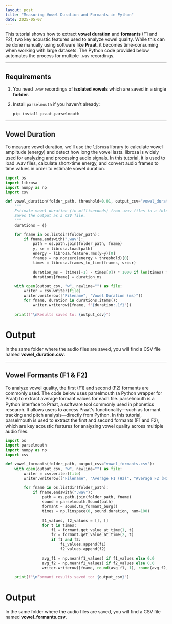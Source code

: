 ```yaml
---
layout: post
title: "Measuring Vowel Duration and Formants in Python"
date: 2025-05-07
---
```


This tutorial shows how to extract **vowel duration** and **formants** (F1 and F2), two key acoustic features used to analyze vowel quality. While this can be done manually using software like **Praat**, it becomes time-consuming when working with large datasets. The Python code provided below automates the process for multiple `.wav` recordings.

---

## Requirements

1. You need `.wav` recordings of **isolated vowels** which are saved in a single **forlder**.
2. Install `parselmouth` if you haven't already:

    ```bash
    pip install praat-parselmouth
    ```

---

## Vowel Duration

To measure vowel duration, we'll use the `librosa` library to calculate vowel amplitude (energy) and detect how long the vowel lasts. librosa is widely used for analyzing and processing audio signals. In this tutorial, it is used to load .wav files, calculate short-time energy, and convert audio frames to time values in order to estimate vowel duration.

```python
import os
import librosa
import numpy as np
import csv

def vowel_duration(folder_path, threshold=0.01, output_csv="vowel_duration.csv"):
    """
    Estimate vowel duration (in milliseconds) from .wav files in a folder.
    Saves the output as a CSV file.
    """
    durations = {}

    for fname in os.listdir(folder_path):
        if fname.endswith(".wav"):
            path = os.path.join(folder_path, fname)
            y, sr = librosa.load(path)
            energy = librosa.feature.rms(y=y)[0]
            frames = np.nonzero(energy > threshold)[0]
            times = librosa.frames_to_time(frames, sr=sr)

            duration_ms = (times[-1] - times[0]) * 1000 if len(times) > 0 else 0.0
            durations[fname] = duration_ms

    with open(output_csv, "w", newline="") as file:
        writer = csv.writer(file)
        writer.writerow(["Filename", "Vowel Duration (ms)"])
        for fname, duration in durations.items():
            writer.writerow([fname, f"{duration:.1f}"])

    print(f"\nResults saved to: {output_csv}")
```
# Output
In the same folder where the audio files are saved, you will find a CSV file named **vowel_duration.csv**.


---

## Vowel Formants (F1 & F2)

To analyze vowel quality, the first (F1) and second (F2) formants are commonly used. The code below uses parselmouth (a Python wrapper for Praat) to extract average formant values for each file. parselmouth is a Python interface to Praat, a software tool commonly used in phonetics research. It allows users to access Praat's functionality—such as formant tracking and pitch analysis—directly from Python. In this tutorial, parselmouth is used to extract the first and second formants (F1 and F2), which are key acoustic features for analyzing vowel quality across multiple audio files.

```python
import os
import parselmouth
import numpy as np
import csv

def vowel_formants(folder_path, output_csv="vowel_formants.csv"): 
    with open(output_csv, "w", newline="") as file:
        writer = csv.writer(file)
        writer.writerow(["Filename", "Average F1 (Hz)", "Average F2 (Hz)"])

        for fname in os.listdir(folder_path):
            if fname.endswith(".wav"):
                path = os.path.join(folder_path, fname)
                sound = parselmouth.Sound(path)
                formant = sound.to_formant_burg()
                times = np.linspace(0, sound.duration, num=100)

                f1_values, f2_values = [], []
                for t in times:
                    f1 = formant.get_value_at_time(1, t)
                    f2 = formant.get_value_at_time(2, t)
                    if f1 and f2:
                        f1_values.append(f1)
                        f2_values.append(f2)

                avg_f1 = np.mean(f1_values) if f1_values else 0.0
                avg_f2 = np.mean(f2_values) if f2_values else 0.0
                writer.writerow([fname, round(avg_f1, 1), round(avg_f2, 1)])

    print(f"\nFormant results saved to: {output_csv}")
```
# Output
In the same folder where the audio files are saved, you will find a CSV file named **vowel_formants.csv**.

